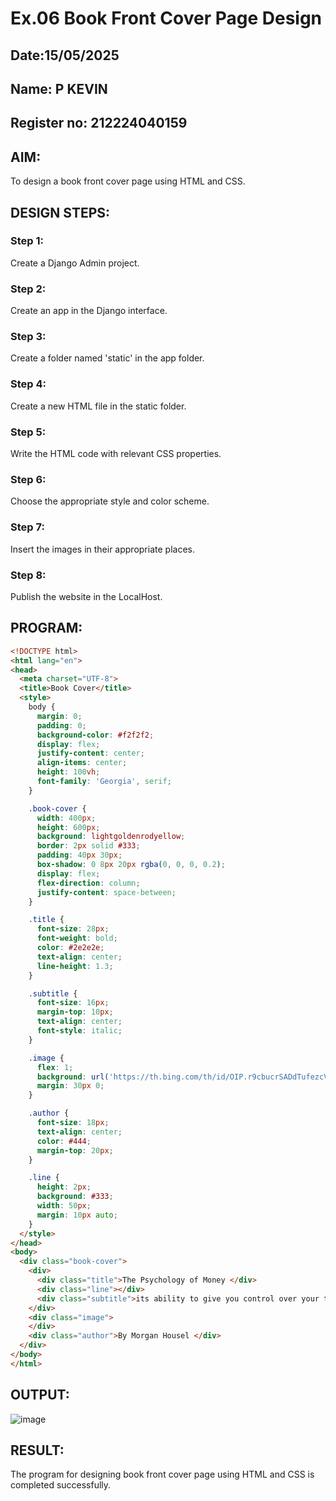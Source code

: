 # Ex.06 Book Front Cover Page Design
## Date:15/05/2025
## Name: P KEVIN
## Register no: 212224040159

## AIM:
To design a book front cover page using HTML and CSS.

## DESIGN STEPS:

### Step 1:
Create a Django Admin project.

### Step 2:
Create an app in the Django interface.

### Step 3:
Create a folder named 'static' in the app folder.

### Step 4:
Create a new HTML file in the static folder.

### Step 5:
Write the HTML code with relevant CSS properties.

### Step 6:
Choose the appropriate style and color scheme.

### Step 7:
Insert the images in their appropriate places.

### Step 8:
Publish the website in the LocalHost.

## PROGRAM:
```html
<!DOCTYPE html>
<html lang="en">
<head>
  <meta charset="UTF-8">
  <title>Book Cover</title>
  <style>
    body {
      margin: 0;
      padding: 0;
      background-color: #f2f2f2;
      display: flex;
      justify-content: center;
      align-items: center;
      height: 100vh;
      font-family: 'Georgia', serif;
    }

    .book-cover {
      width: 400px;
      height: 600px;
      background: lightgoldenrodyellow;
      border: 2px solid #333;
      padding: 40px 30px;
      box-shadow: 0 8px 20px rgba(0, 0, 0, 0.2);
      display: flex;
      flex-direction: column;
      justify-content: space-between;
    }

    .title {
      font-size: 28px;
      font-weight: bold;
      color: #2e2e2e;
      text-align: center;
      line-height: 1.3;
    }

    .subtitle {
      font-size: 16px;
      margin-top: 10px;
      text-align: center;
      font-style: italic;
    }

    .image {
      flex: 1;
      background: url('https://th.bing.com/th/id/OIP.r9cbucrSADdTufezcVvL3AHaF7?w=251&h=200&c=7&r=0&o=5&cb=iwc1&dpr=1.3&pid=1.7.png') center/contain no-repeat;
      margin: 30px 0;
    }

    .author {
      font-size: 18px;
      text-align: center;
      color: #444;
      margin-top: 20px;
    }

    .line {
      height: 2px;
      background: #333;
      width: 50px;
      margin: 10px auto;
    }
  </style>
</head>
<body>
  <div class="book-cover">
    <div>
      <div class="title">The Psychology of Money </div>
      <div class="line"></div>
      <div class="subtitle">its ability to give you control over your time.</div>
    </div>
    <div class="image">
    </div>
    <div class="author">By Morgan Housel </div>
  </div>
</body>
</html>
```

## OUTPUT:
![image](https://github.com/user-attachments/assets/3983b6a2-8786-420a-8641-bdbcc21a2954)


## RESULT:
The program for designing book front cover page using HTML and CSS is completed successfully.
